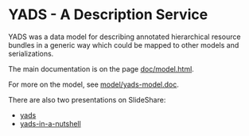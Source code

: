 # YADS - A Description Service

YADS was a data model for describing annotated hierarchical resource bundles in a generic way which could be mapped to other models and serializations.

The main documentation is on the page [doc/model.html](doc/model.html).

For more on the model, see [model/yads-model.doc](model/yads-model.doc).

There are also two presentations on SlideShare:

* [yads](https://www.slideshare.net/tonyh/yads)
* [yads-in-a-nutshell](https://www.slideshare.net/tonyh/yads-in-a-nutshell)
